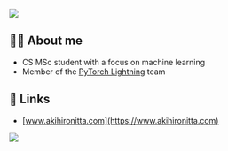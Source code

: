 [![](https://komarev.com/ghpvc/?username=akihironitta&color=orange&label=visitors)](https://github.com/antonkomarev/github-profile-views-counter)  

## 👨‍🎓 About me
- CS MSc student with a focus on machine learning
- Member of the [PyTorch Lightning](https://pytorchlightning.ai/) team

## 🤝 Links
- [www.akihironitta.com](https://www.akihironitta.com)

<a href="https://github.com/anuraghazra/github-readme-stats">
  <img align="center" src="https://github-readme-stats.vercel.app/api?username=akihironitta&count_private=true&show_icons=true&include_all_commits=true&title_color=FFA500&icon_color=FFA500&text_color=555555" />
</a>
